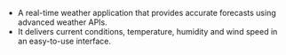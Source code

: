- A real-time weather application that provides accurate forecasts using advanced weather APIs. 
- It delivers current conditions, temperature, humidity and wind speed in an easy-to-use interface. 
